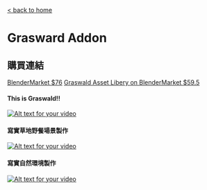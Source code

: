 [< back to home](README.md)

Grasward Addon
===
## 購買連結
[BlenderMarket $76](https://www.blendermarket.com/products/graswald)
[Graswald Asset Libery on BlenderMarket $59.5](https://www.blendermarket.com/products/graswald---asset-library)

#### This is Graswald!!
[![Alt text for your video](http://img.youtube.com/vi/Pn3a507Dxvk/0.jpg)](http://www.youtube.com/watch?v=Pn3a507Dxvk)

#### 寫實草地野餐場景製作
[![Alt text for your video](http://img.youtube.com/vi/C5whzX2-aXc/0.jpg)](http://www.youtube.com/watch?v=C5whzX2-aXc)

#### 寫實自然環境製作
[![Alt text for your video](http://img.youtube.com/vi/p0UL24930hU/0.jpg)](http://www.youtube.com/watch?v=p0UL24930hU)
